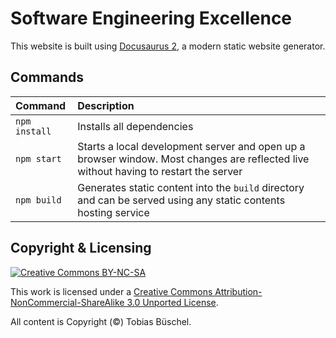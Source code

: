 # Software Engineering Excellence

This website is built using [Docusaurus 2](https://v2.docusaurus.io/), a modern static website generator.

## Commands

| Command       | Description                                                                                                                          |
| :------------ | :----------------------------------------------------------------------------------------------------------------------------------- |
| `npm install` | Installs all dependencies                                                                                                            |
| `npm start`   | Starts a local development server and open up a browser window. Most changes are reflected live without having to restart the server |
| `npm build`   | Generates static content into the `build` directory and can be served using any static contents hosting service                      |

## Copyright & Licensing

[![Creative Commons BY-NC-SA](https://i.creativecommons.org/l/by-nc-sa/3.0/88x31.png)](http://creativecommons.org/licenses/by-nc-sa/3.0/)

This work is licensed under a [Creative Commons Attribution-NonCommercial-ShareAlike 3.0 Unported License](http://creativecommons.org/licenses/by-nc-sa/3.0/).

All content is Copyright (©) Tobias Büschel.
